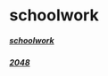 # schoolwork

##### [schoolwork](https://themememanhimself.github.io/schoolwork/main)

##### [2048](https://themememanhimself.github.io/schoolwork/2048)
